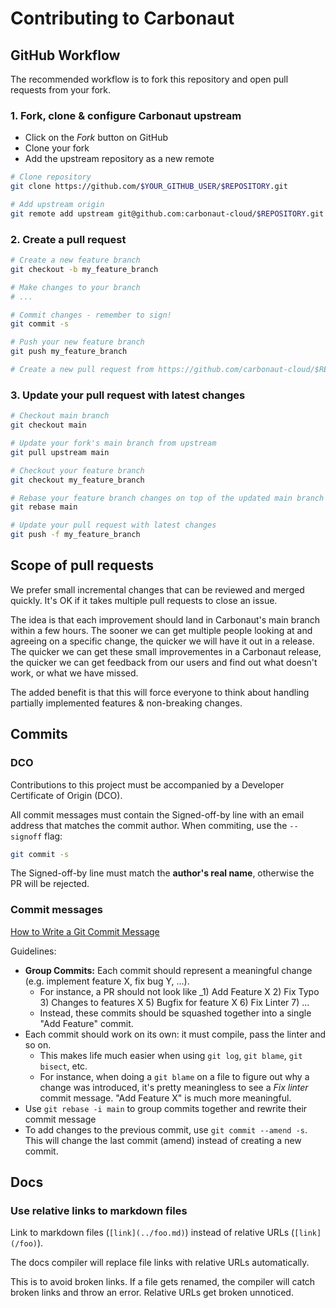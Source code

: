 # Contributing to Carbonaut

## GitHub Workflow

The recommended workflow is to fork this repository and open pull requests from your fork.

### 1. Fork, clone & configure Carbonaut upstream

- Click on the _Fork_ button on GitHub
- Clone your fork
- Add the upstream repository as a new remote

```sh
# Clone repository
git clone https://github.com/$YOUR_GITHUB_USER/$REPOSITORY.git

# Add upstream origin
git remote add upstream git@github.com:carbonaut-cloud/$REPOSITORY.git
```

### 2. Create a pull request

```sh
# Create a new feature branch
git checkout -b my_feature_branch

# Make changes to your branch
# ...

# Commit changes - remember to sign!
git commit -s

# Push your new feature branch
git push my_feature_branch

# Create a new pull request from https://github.com/carbonaut-cloud/$REPOSITORY
```

### 3. Update your pull request with latest changes

```sh
# Checkout main branch
git checkout main

# Update your fork's main branch from upstream
git pull upstream main

# Checkout your feature branch
git checkout my_feature_branch

# Rebase your feature branch changes on top of the updated main branch
git rebase main

# Update your pull request with latest changes
git push -f my_feature_branch
```

## Scope of pull requests

We prefer small incremental changes that can be reviewed and merged quickly.
It's OK if it takes multiple pull requests to close an issue.

The idea is that each improvement should land in Carbonaut's main branch within a
few hours.  The sooner we can get multiple people looking at and agreeing on a
specific change, the quicker we will have it out in a release.  The quicker we
can get these small improvementes in a Carbonaut release, the quicker we can get
feedback from our users and find out what doesn't work, or what we have missed.

The added benefit is that this will force everyone to think about handling
partially implemented features & non-breaking changes.

## Commits

### DCO

Contributions to this project must be accompanied by a Developer Certificate of
Origin (DCO).

All commit messages must contain the Signed-off-by line with an email address that matches the commit author. When commiting, use the `--signoff` flag:

```sh
git commit -s
```

The Signed-off-by line must match the **author's real name**, otherwise the PR will be rejected.

### Commit messages

[How to Write a Git Commit Message](https://chris.beams.io/posts/git-commit/)

Guidelines:

- **Group Commits:** Each commit should represent a meaningful change (e.g. implement feature X, fix bug Y, ...).
  - For instance, a PR should not look like _1) Add Feature X 2) Fix Typo 3) Changes to features X 5) Bugfix for feature X 6) Fix Linter 7) ...
  - Instead, these commits should be squashed together into a single "Add Feature" commit.
- Each commit should work on its own: it must compile, pass the linter and so on.
  - This makes life much easier when using `git log`, `git blame`, `git bisect`, etc.
  - For instance, when doing a `git blame` on a file to figure out why a change
  was introduced, it's pretty meaningless to see a _Fix linter_ commit message.
  "Add Feature X" is much more meaningful.
- Use `git rebase -i main` to group commits together and rewrite their commit message
- To add changes to the previous commit, use `git commit --amend -s`. This will
  change the last commit (amend) instead of creating a new commit.


[^1]: See [https://www.conventionalcommits.org](https://www.conventionalcommits.org)

## Docs

### Use relative links to markdown files

Link to markdown files (`[link](../foo.md)`) instead of relative URLs
(`[link](/foo)`).

The docs compiler will replace file links with relative URLs automatically.

This is to avoid broken links. If a file gets renamed, the compiler will
catch broken links and throw an error. Relative URLs get broken unnoticed.
